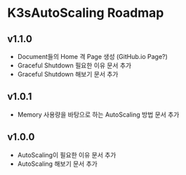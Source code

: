 # K3sAutoScaling Roadmap

## v1.1.0

* Document들의 Home 격 Page 생성 (GitHub.io Page?)
* Graceful Shutdown 필요한 이유 문서 추가
* Graceful Shutdown 해보기 문서 추가

## v1.0.1

* Memory 사용량을 바탕으로 하는 AutoScaling 방법 문서 추가

## v1.0.0

* AutoScaling이 필요한 이유 문서 추가
* AutoScaling 해보기 문서 추가

